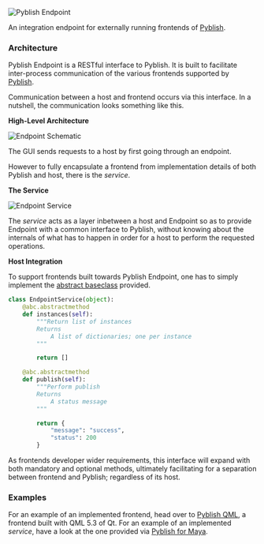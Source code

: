 ![Pyblish Endpoint][logo]

An integration endpoint for externally running frontends of [Pyblish][pyblish].

### Architecture

Pyblish Endpoint is a RESTful interface to Pyblish. It is built to facilitate inter-process communication of the various frontends supported by [Pyblish][pyblish].

Communication between a host and frontend occurs via this interface. In a nutshell, the communication looks something like this.

**High-Level Architecture**

![Endpoint Schematic][schematic]

The GUI sends requests to a host by first going through an endpoint.

However to fully encapsulate a frontend from implementation details of both Pyblish and host, there is the *service*.

**The Service**

![Endpoint Service][service]

The *service* acts as a layer inbetween a host and Endpoint so as to provide Endpoint with a common interface to Pyblish, without knowing about the internals of what has to happen in order for a host to perform the requested operations.

**Host Integration**

To support frontends built towards Pyblish Endpoint, one has to simply implement the [abstract baseclass][interface] provided.

```python
class EndpointService(object):
    @abc.abstractmethod
    def instances(self):
        """Return list of instances
        Returns
            A list of dictionaries; one per instance
        """

        return []

    @abc.abstractmethod
    def publish(self):
        """Perform publish
        Returns
            A status message
        """

        return {
            "message": "success",
            "status": 200
        }
```

As frontends developer wider requirements, this interface will expand with both mandatory and optional methods, ultimately facilitating for a separation between frontend and Pyblish; regardless of its host.

### Examples

For an example of an implemented frontend, head over to [Pyblish QML][qml], a frontend built with QML 5.3 of Qt. For an example of an implemented *service*, have a look at the one provided via [Pyblish for Maya][maya].

[qml]: https://github.com/pyblish/pyblish-qml
[maya]: https://github.com/abstractfactory/pyblish-maya/blob/master/pyblish_maya/service.py
[interface]: https://github.com/pyblish/pyblish-endpoint/blob/master/pyblish_endpoint/service.py#L22
[pyblish]: https://github.com/abstractfactory/pyblish
[schematic]: https://cloud.githubusercontent.com/assets/2152766/4996672/b61e3d06-69c0-11e4-88fb-236b2ccb26c6.png
[service]: https://cloud.githubusercontent.com/assets/2152766/4996259/519c11f2-69be-11e4-872d-a146ea132faf.png
[logo]: https://cloud.githubusercontent.com/assets/2152766/4995061/128ed178-69b6-11e4-99bf-586353d2b9be.png